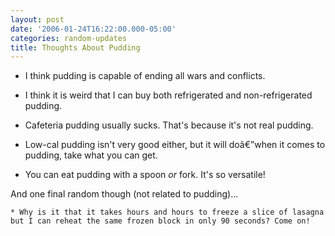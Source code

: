 ```yaml
---
layout: post
date: '2006-01-24T16:22:00.000-05:00'
categories: random-updates
title: Thoughts About Pudding
---
```


* I think pudding is capable of ending all wars and conflicts.

* I think it is weird that I can buy both refrigerated and non-refrigerated pudding.

* Cafeteria pudding usually sucks. That's because it's not real pudding.

* Low-cal pudding isn't very good either, but it will doâ€”when it comes to pudding, take what you can get.

* You can eat pudding with a spoon *or* fork. It's so versatile!


And one final random though (not related to pudding)...



	* Why is it that it takes hours and hours to freeze a slice of lasagna but I can reheat the same frozen block in only 90 seconds? Come on!


